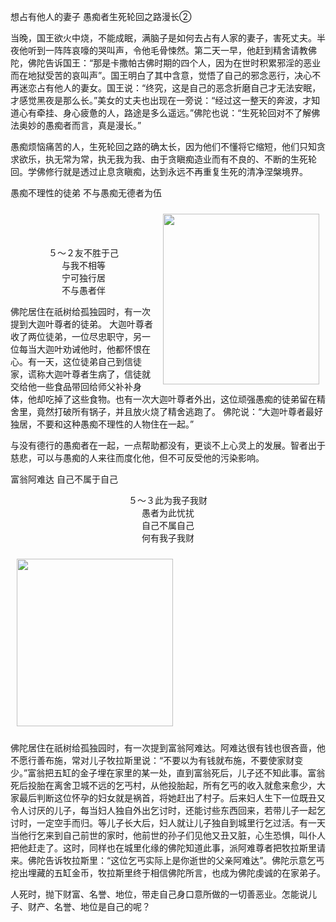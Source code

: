 想占有他人的妻子 愚痴者生死轮回之路漫长②



当晚，国王欲火中烧，不能成眠，满脑子是如何去占有人家的妻子，害死丈夫。半夜他听到一阵阵哀嚎的哭叫声，令他毛骨悚然。第二天一早，他赶到精舍请教佛陀，佛陀告诉国王：“那是卡撒帕古佛时期的四个人，因为在世时积累邪淫的恶业而在地狱受苦的哀叫声”。国王明白了其中含意，觉悟了自己的邪念恶行，决心不再迷恋占有他人的妻女。国王说：“终究，这是自己的恶念折磨自己才无法安眠，才感觉黑夜是那么长。”美女的丈夫也出现在一旁说：“经过这一整天的奔波，才知道心有牵挂、身心疲惫的人，路途是多么遥远。”佛陀也说：“生死轮回对不了解佛法奥妙的愚痴者而言，真是漫长。”





愚痴烦恼痛苦的人，生死轮回之路的确太长，因为他们不懂将它缩短，他们只知贪求欲乐，执无常为常，执无我为我、由于贪瞋痴造业而有不良的、不断的生死轮回。学佛修行就是透过止息贪瞋痴，达到永远不再重复生死的清净涅槃境界。



愚痴不理性的徒弟 不与愚痴无德者为伍

<div class="e2">
<img src="images/fjj-22-1.gif" width="250" height="273" hspace="10" vspace="10" align="right"/>
<div>
<p>&nbsp;</p> <p>&nbsp;</p> <p align="center">５～２友不胜于己<br>
 与我不相等 <br>
 宁可独行居 <br>
 不与愚者伴</p>
</div>
</div>

佛陀居住在祇树给孤独园时，有一次提到大迦叶尊者的徒弟。 大迦叶尊者收了两位徒弟，一位尽忠职守，另一位每当大迦叶劝诫他时，他都怀恨在心。有一天，这位徒弟自己到信徒家，谎称大迦叶尊者生病了，信徒就交给他一些食品带回给师父补补身体，他却吃掉了这些食物。也有一次大迦叶尊者外出，这位顽强愚痴的徒弟留在精舍里，竟然打破所有锅子，并且放火烧了精舍逃跑了。 佛陀说：“大迦叶尊者最好独居，不要和这种愚痴不理性的人物住在一起。”

与没有德行的愚痴者在一起，一点帮助都没有，更谈不上心灵上的发展。智者出于慈悲，可以与愚痴的人来往而度化他，但不可反受他的污染影响。

富翁阿难达 自己不属于自己

<div class="e2">
<div>
<p></p> <p></p> <p align="center">５～３此为我子我财<br>
 愚者为此忧扰<br>
 自己不属自己<br>
 何有我子我财</p>
</div>
<img src="images/fjj-22-2.gif" width="250" height="268" hspace="10" vspace="10"/>
</div>

佛陀居住在祇树给孤独园时，有一次提到富翁阿难达。阿难达很有钱也很吝啬，他不愿行善布施，常对儿子牧拉斯里说：“不要以为有钱就布施，不要使家财变少。”富翁把五缸的金子埋在家里的某一处，直到富翁死后，儿子还不知此事。富翁死后投胎在离舍卫城不远的乞丐村，从他投胎起，所有乞丐的收入就愈来愈少，大家最后判断这位怀孕的妇女就是祸首，将她赶出了村子。后来妇人生下一位既丑又令人讨厌的儿子，每当妇人独自外出乞讨时，还能讨些东西回来，若带儿子一起乞讨时，一定空手而归。等儿子长大后，妇人就让儿子独自到城里行乞过活。有一天当他行乞来到自己前世的家时，他前世的孙子们见他又丑又脏，心生恐惧，叫仆人把他赶走了。这时，同样也在城里化缘的佛陀知道此事，派阿难尊者把牧拉斯里请来。佛陀告诉牧拉斯里：“这位乞丐实际上是你逝世的父亲阿难达”。佛陀示意乞丐挖出埋藏的五缸金币，牧拉斯里终于相信佛陀所言，也成为佛陀虔诚的在家弟子。

人死时，抛下财富、名誉、地位，带走自己身口意所做的一切善恶业。怎能说儿子、财产、名誉、地位是自己的呢？
